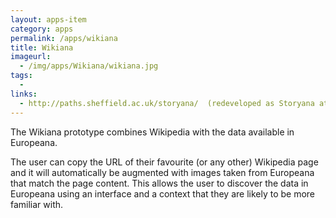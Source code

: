 ```yaml
---
layout: apps-item
category: apps
permalink: /apps/wikiana
title: Wikiana
imageurl:
  - /img/apps/Wikiana/wikiana.jpg
tags:
  - 
links:
  - http://paths.sheffield.ac.uk/storyana/  (redeveloped as Storyana at a later hackathon)
---
```


The Wikiana prototype combines Wikipedia with the data available in Europeana.

The user can copy the URL of their favourite (or any other) Wikipedia page and it will automatically be augmented with images taken from Europeana that match the page content. This allows the user to discover the data in Europeana using an interface and a context that they are likely to be more familiar with.
